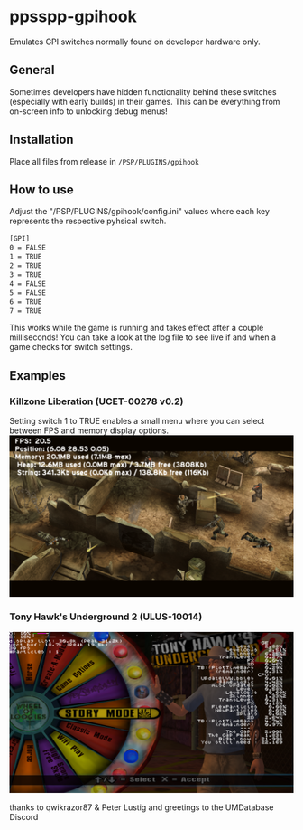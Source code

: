# ppsspp-gpihook
Emulates GPI switches normally found on developer hardware only. 

## General
Sometimes developers have hidden functionality behind these switches (especially with early builds) in their games. This can be everything from on-screen info to unlocking debug menus!


## Installation
Place all files from release in ```/PSP/PLUGINS/gpihook```


## How to use
Adjust the "/PSP/PLUGINS/gpihook/config.ini" values where each key represents the respective pyhsical switch.
```
[GPI]
0 = FALSE
1 = TRUE
2 = TRUE
3 = TRUE
4 = FALSE
5 = FALSE
6 = TRUE
7 = TRUE
```
This works while the game is running and takes effect after a couple milliseconds! You can take a look at the log file to see live if and when a game checks for switch settings.


## Examples

### Killzone Liberation (UCET-00278 v0.2)
Setting switch 1 to TRUE enables a small menu where you can select between FPS and memory display options.
![ref0](https://github.com/Freakler/ppsspp-gpihook/blob/master/capture_000.png)

### Tony Hawk's Underground 2 (ULUS-10014)
![ref1](https://github.com/Freakler/ppsspp-gpihook/blob/master/capture_001.png)


thanks to qwikrazor87 & Peter Lustig and greetings to the UMDatabase Discord